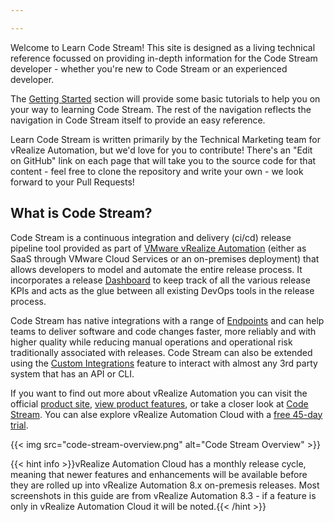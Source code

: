 ```yaml
---

---
```


Welcome to Learn Code Stream! This site is designed as a living technical reference focussed on providing in-depth information for the Code Stream developer - whether you're new to Code Stream or an experienced developer.

The [Getting Started](/getting-started) section will provide some basic tutorials to help you on your way to learning Code Stream. The rest of the navigation reflects the navigation in Code Stream itself to provide an easy reference.

Learn Code Stream is written primarily by the Technical Marketing team for vRealize Automation, but we'd love for you to contribute! There's an "Edit on GitHub" link on each page that will take you to the source code for that content - feel free to clone the repository and write your own - we look forward to your Pull Requests!

## What is Code Stream?

Code Stream is a continuous integration and delivery (ci/cd) release pipeline tool provided as part of [VMware vRealize Automation](https://www.vmware.com/products/vrealize-automation.html) (either as SaaS through VMware Cloud Services or an on-premises deployment) that allows developers to model and automate the entire release process. It incorporates a release [Dashboard](/dashboards) to keep track of all the various release KPIs and acts as the glue between all existing DevOps tools in the release process.

Code Stream has native integrations with a range of [Endpoints](/configure/endpoints) and can help teams to deliver software and code changes faster, more reliably and with higher quality while reducing manual operations and operational risk traditionally associated with releases. Code Stream can also be extended using the [Custom Integrations](/custom-integrations) feature to interact with almost any 3rd party system that has an API or CLI.

If you want to find out more about vRealize Automation you can visit the official [product site](https://www.vmware.com/products/vrealize-automation.html), [view product features](https://cloud.vmware.com/vrealize-automation-cloud/features), or take a closer look at [Code Stream](https://cloud.vmware.com/code-stream). You can alse explore vRealize Automation Cloud with a [free 45-day trial](https://cloud.vmware.com/vrealize-automation-cloud/features#get-started).

{{< img src="code-stream-overview.png" alt="Code Stream Overview" >}}

{{< hint info >}}vRealize Automation Cloud has a monthly release cycle, meaning that newer features and enhancements will be available before they are rolled up into vRealize Automation 8.x on-premesis releases. Most screenshots in this guide are from vRealize Automation 8.3 - if a feature is only in vRealize Automation Cloud it will be noted.{{< /hint >}}